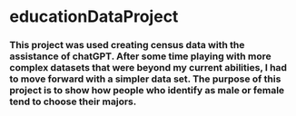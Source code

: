 # educationDataProject

### This project was used creating census data with the assistance of chatGPT.  After some time playing with more complex datasets that were beyond my current abilities, I had to move forward with a simpler data set.  The purpose of this project is to show how people who identify as male or female tend to choose their majors.
